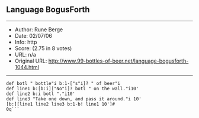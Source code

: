 
## Language BogusForth ##
---
- Author: Rune Berge
- Date: 02/07/06
- Info: http
- Score:  (2.75 in 8 votes)
- URL: n/a
- Original URL: http://www.99-bottles-of-beer.net/language-bogusforth-1044.html
---

```99b!
def botl " bottle"i b:1-["s"i]? " of beer"i
def line1 b:[b:i]["No"i]? botl " on the wall."i10'
def line2 b:i botl "."i10'
def line3 "Take one down, and pass it around."i 10'
[b:][line1 line2 line3 b:1-b! line1 10']#
0q```